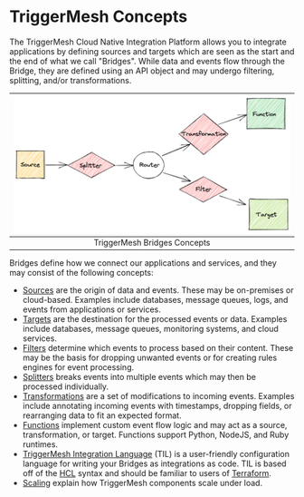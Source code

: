 # TriggerMesh Concepts

The TriggerMesh Cloud Native Integration Platform allows you to integrate applications by defining sources and targets which are seen as the start and the end of what we call "Bridges". While data and events flow through the Bridge, they are defined using an API object and may undergo filtering, splitting, and/or transformations.

| ![concepts.png](./assets/images/concepts.png) |
|:--:|
| TriggerMesh Bridges Concepts |

Bridges define how we connect our applications and services, and they may consist of the following concepts:

* [Sources](concepts/sources.md) are the origin of data and events. These may be on-premises or cloud-based. Examples include databases, message queues, logs, and events from applications or services.
* [Targets](concepts/targets.md) are the destination for the processed events or data. Examples include databases, message queues, monitoring systems, and cloud services.
* [Filters](concepts/routing.md) determine which events to process based on their content. These may be the basis for dropping unwanted events or for creating rules engines for event processing.
* [Splitters](concepts/routing.md) breaks events into multiple events which may then be processed individually.
* [Transformations](concepts/transformation.md) are a set of modifications to incoming events. Examples include annotating incoming events with timestamps, dropping fields, or rearranging data to fit an expected format.
* [Functions](concepts/functions.md) implement custom event flow logic and may act as a source, transformation, or target. Functions support Python, NodeJS, and Ruby runtimes.
* [TriggerMesh Integration Language](til/Introduction.md) (TIL) is a user-friendly configuration language for writing your Bridges as integrations as code. TIL is based off of the [HCL](https://github.com/hashicorp/hcl) syntax and should be familiar to users of [Terraform](https://terraform.io).
* [Scaling](concepts/scaling.md) explain how TriggerMesh components scale under load.
